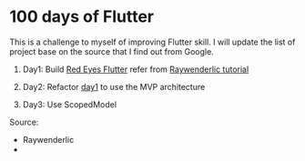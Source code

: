 # 100 days of Flutter
This is a challenge to myself of improving Flutter skill. I will update the list of project base on the source that I find out from Google.

1. Day1: Build [Red Eyes Flutter](https://github.com/liemvo/100daysofflutter/tree/master/day1_red_eyes) refer from [Raywenderlic tutorial](https://www.raywenderlich.com/3715234-swiftui-getting-started)

2. Day2: Refactor [day1](https://github.com/liemvo/100daysofflutter/tree/master/day1_red_eyes) to use the MVP architecture

3. Day3: Use ScopedModel 

Source: 
- Raywenderlic
- 